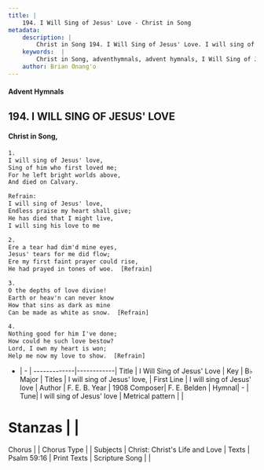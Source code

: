```yaml
---
title: |
    194. I Will Sing of Jesus' Love - Christ in Song
metadata:
    description: |
        Christ in Song 194. I Will Sing of Jesus' Love. I will sing of Jesus' love, Sing of him who first loved me; For he left bright worlds above, And died on Calvary. 
    keywords:  |
        Christ in Song, adventhymnals, advent hymnals, I Will Sing of Jesus' Love, I will sing of Jesus' love. I will sing of Jesus' love,
    author: Brian Onang'o
---
```


#### Advent Hymnals
## 194. I WILL SING OF JESUS' LOVE
####  Christ in Song,

```txt
1.
I will sing of Jesus' love,
Sing of him who first loved me;
For he left bright worlds above,
And died on Calvary.

Refrain:
I will sing of Jesus' love,
Endless praise my heart shall give;
He has died that I might live,
I will sing his love to me

2.
Ere a tear had dim'd mine eyes,
Jesus' tears for me did flow;
Ere my first faint prayer could rise,
He had prayed in tones of woe.  [Refrain]

3.
O the depths of love divine!
Earth or heav'n can never know
How that sins as dark as mine
Can be made as white as snow.  [Refrain]

4.
Nothing good for him I've done;
How could he such love bestow?
Lord, I own my heart is won;
Help me now my love to show.  [Refrain]

```

- |   -  |
-------------|------------|
Title | I Will Sing of Jesus' Love |
Key | B♭ Major |
Titles | I will sing of Jesus' love, |
First Line | I will sing of Jesus' love |
Author | F. E. B.
Year | 1908
Composer| F. E. Belden |
Hymnal|  - |
Tune| I will sing of Jesus' love |
Metrical pattern | |
# Stanzas |  |
Chorus |  |
Chorus Type |  |
Subjects | Christ: Christ's Life and Love |
Texts | Psalm 59:16 |
Print Texts | 
Scripture Song |  |
    
